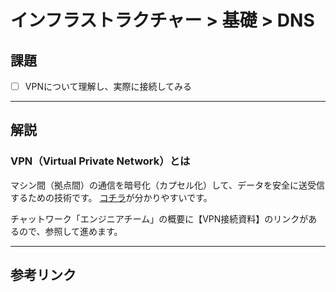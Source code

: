 # インフラストラクチャー > 基礎 > DNS

## 課題

- [ ] VPNについて理解し、実際に接続してみる

---

## 解説

### VPN（Virtual Private Network）とは

マシン間（拠点間）の通信を暗号化（カプセル化）して、データを安全に送受信するための技術です。
[コチラ](http://www.infraexpert.com/study/ipsec2.html)が分かりやすいです。

チャットワーク「エンジニアチーム」の概要に【VPN接続資料】のリンクがあるので、参照して進めます。

---

## 参考リンク

